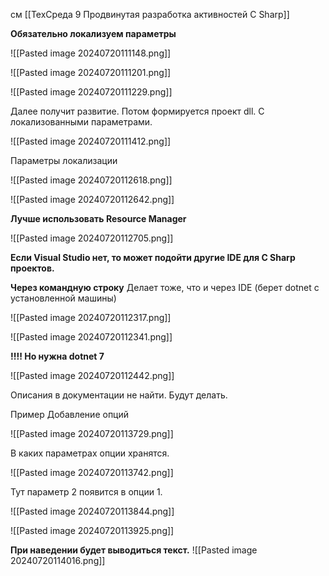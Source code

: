 


см [[ТехСреда 9 Продвинутая разработка активностей C Sharp]]



**Обязательно локализуем параметры**



![[Pasted image 20240720111148.png]]



![[Pasted image 20240720111201.png]]



![[Pasted image 20240720111229.png]]


Далее получит развитие.
Потом формируется проект dll.
С локализованными параметрами.



![[Pasted image 20240720111412.png]]

Параметры локализации

![[Pasted image 20240720112618.png]]


![[Pasted image 20240720112642.png]]

**Лучше использовать Resource Manager**

![[Pasted image 20240720112705.png]]



**Если Visual Studio нет, то может подойти другие IDE для C Sharp проектов.**

**Через командную строку**
Делает тоже, что и через IDE (берет dotnet с установленной машины)

![[Pasted image 20240720112317.png]]



![[Pasted image 20240720112341.png]]


**!!!! Но нужна dotnet 7**

![[Pasted image 20240720112442.png]]


Описания в документации не найти. Будут делать.

Пример
Добавление опций

![[Pasted image 20240720113729.png]]


В каких параметрах опции хранятся.


![[Pasted image 20240720113742.png]]

Тут параметр 2 появится в опции 1.

![[Pasted image 20240720113844.png]]


![[Pasted image 20240720113925.png]]


**При наведении будет выводиться текст.**
![[Pasted image 20240720114016.png]]



